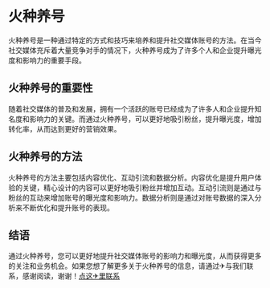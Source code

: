 # 火种养号

火种养号是一种通过特定的方式和技巧来培养和提升社交媒体账号的方法。在当今社交媒体充斥着大量竞争对手的情况下，火种养号成为了许多个人和企业提升曝光度和影响力的重要手段。

## 火种养号的重要性

随着社交媒体的普及和发展，拥有一个活跃的账号已经成为了许多人和企业提升知名度和影响力的关键。而通过火种养号，可以更好地吸引粉丝，提升曝光度，增加转化率，从而达到更好的营销效果。

## 火种养号的方法

火种养号的方法主要包括内容优化、互动引流和数据分析。内容优化是提升用户体验的关键，精心设计的内容可以更好地吸引粉丝并增加互动。互动引流则是通过与粉丝的互动来增加账号的曝光度和影响力。数据分析则是通过对账号数据的深入分析来不断优化和提升账号的表现。

## 结语

通过火种养号，您可以更好地提升社交媒体账号的影响力和曝光度，从而获得更多的关注和业务机会。如果您想了解更多关于火种养号的信息，请通过✈与我们联系，感谢阅读，谢谢！[点这✈里联系](https://lm.k02.cc)